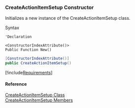 ﻿### CreateActionItemSetup Constructor

Initializes a new instance of the CreateActionItemSetup class.

Syntax

```vbnet
'Declaration

<ConstructorIndexAttribute()>
Public Function New()
```

```csharp
[ConstructorIndexAttribute()]
public CreateActionItemSetup()
```

[!include[Requirements](../partials/requirements.md)]

#### Reference

[CreateActionItemSetup Class](FChoice.Toolkits.Clarify~FChoice.Toolkits.Clarify.Sales.CreateActionItemSetup.md)  
[CreateActionItemSetup Members](FChoice.Toolkits.Clarify~FChoice.Toolkits.Clarify.Sales.CreateActionItemSetup_members.md)